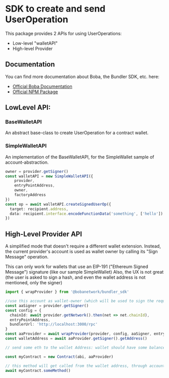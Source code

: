 # SDK to create and send UserOperation

This package provides 2 APIs for using UserOperations:

- Low-level "walletAPI"
- High-level Provider

## Documentation
You can find more documentation about Boba, the Bundler SDK, etc. here:
- [Official Boba Documentation](https://docs.boba.network/for-developers)
- [Official NPM Package](https://www.npmjs.com/package/@bobanetwork/bundler_sdk)

## LowLevel API:

### BaseWalletAPI

An abstract base-class to create UserOperation for a contract wallet.

### SimpleWalletAPI

An implementation of the BaseWalletAPI, for the SimpleWallet sample of account-abstraction.

```typescript
owner = provider.getSigner()
const walletAPI = new SimpleWalletAPI({
    provider,
    entryPointAddress,
    owner,
    factoryAddress
})
const op = await walletAPI.createSignedUserOp({
  target: recipient.address,
  data: recipient.interface.encodeFunctionData('something', ['hello'])
})
```

## High-Level Provider API

A simplified mode that doesn't require a different wallet extension.
Instead, the current provider's account is used as wallet owner by calling its "Sign Message" operation.

This can only work for wallets that use an EIP-191 ("Ethereum Signed Message") signature (like our sample SimpleWallet)
Also, the UX is not great (the user is asked to sign a hash, and even the wallet address is not mentioned, only the signer)

```typescript
import { wrapProvider } from '@bobanetwork/bundler_sdk'

//use this account as wallet-owner (which will be used to sign the requests)
const aaSigner = provider.getSigner()
const config = {
  chainId: await provider.getNetwork().then(net => net.chainId),
  entryPointAddress,
  bundlerUrl: 'http://localhost:3000/rpc'
}
const aaProvider = await wrapProvider(provider, config, aaSigner, entryPointWrapperAddress)
const walletAddress = await aaProvider.getSigner().getAddress()

// send some eth to the wallet Address: wallet should have some balance to pay for its own creation, and for calling methods.

const myContract = new Contract(abi, aaProvider)

// this method will get called from the wallet address, through account-abstraction EntryPoint
await myContract.someMethod()
```

